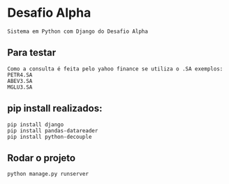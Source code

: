 # Desafio Alpha
    Sistema em Python com Django do Desafio Alpha

## Para testar

    Como a consulta é feita pelo yahoo finance se utiliza o .SA exemplos:
    PETR4.SA
    ABEV3.SA
    MGLU3.SA

## pip install realizados:

    pip install django
    pip install pandas-datareader
    pip install python-decouple

## Rodar o projeto 

    python manage.py runserver
